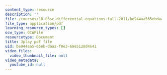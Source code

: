 ```yaml
---
content_type: resource
description: ''
file: /courses/18-03sc-differential-equations-fall-2011/be944aa565ebdaa2f9e369e5128d4641_IrRgAWI6bmw.pdf
file_type: application/pdf
learning_resource_types: []
ocw_type: OCWFile
resourcetype: Document
title: 3play pdf file
uid: be944aa5-65eb-daa2-f9e3-69e5128d4641
video_files:
  video_thumbnail_file: null
video_metadata:
  youtube_id: null
---
```

